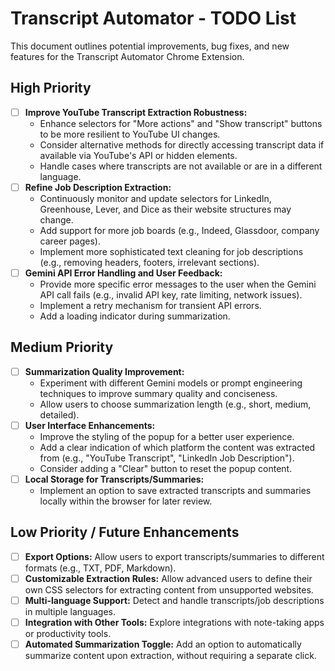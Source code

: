 # Transcript Automator - TODO List

This document outlines potential improvements, bug fixes, and new features for the Transcript Automator Chrome Extension.

## High Priority

*   [ ] **Improve YouTube Transcript Extraction Robustness:**
    *   Enhance selectors for "More actions" and "Show transcript" buttons to be more resilient to YouTube UI changes.
    *   Consider alternative methods for directly accessing transcript data if available via YouTube's API or hidden elements.
    *   Handle cases where transcripts are not available or are in a different language.
*   [ ] **Refine Job Description Extraction:**
    *   Continuously monitor and update selectors for LinkedIn, Greenhouse, Lever, and Dice as their website structures may change.
    *   Add support for more job boards (e.g., Indeed, Glassdoor, company career pages).
    *   Implement more sophisticated text cleaning for job descriptions (e.g., removing headers, footers, irrelevant sections).
*   [ ] **Gemini API Error Handling and User Feedback:**
    *   Provide more specific error messages to the user when the Gemini API call fails (e.g., invalid API key, rate limiting, network issues).
    *   Implement a retry mechanism for transient API errors.
    *   Add a loading indicator during summarization.

## Medium Priority

*   [ ] **Summarization Quality Improvement:**
    *   Experiment with different Gemini models or prompt engineering techniques to improve summary quality and conciseness.
    *   Allow users to choose summarization length (e.g., short, medium, detailed).
*   [ ] **User Interface Enhancements:**
    *   Improve the styling of the popup for a better user experience.
    *   Add a clear indication of which platform the content was extracted from (e.g., "YouTube Transcript", "LinkedIn Job Description").
    *   Consider adding a "Clear" button to reset the popup content.
*   [ ] **Local Storage for Transcripts/Summaries:**
    *   Implement an option to save extracted transcripts and summaries locally within the browser for later review.

## Low Priority / Future Enhancements

*   [ ] **Export Options:** Allow users to export transcripts/summaries to different formats (e.g., TXT, PDF, Markdown).
*   [ ] **Customizable Extraction Rules:** Allow advanced users to define their own CSS selectors for extracting content from unsupported websites.
*   [ ] **Multi-language Support:** Detect and handle transcripts/job descriptions in multiple languages.
*   [ ] **Integration with Other Tools:** Explore integrations with note-taking apps or productivity tools.
*   [ ] **Automated Summarization Toggle:** Add an option to automatically summarize content upon extraction, without requiring a separate click.
